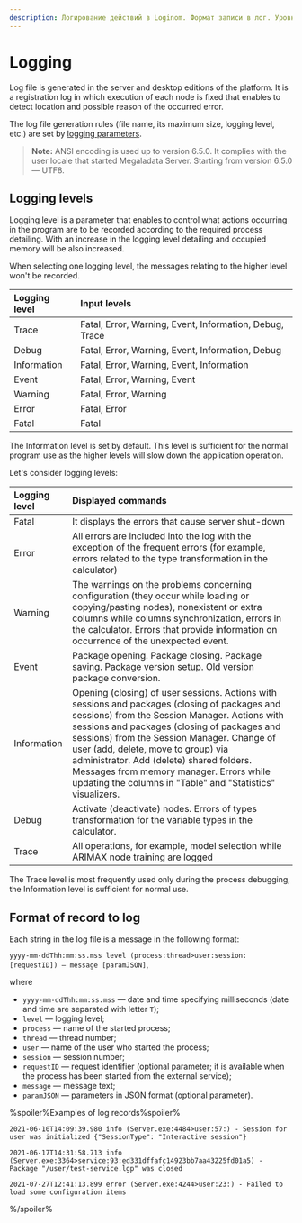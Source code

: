 ```yaml
---
description: Логирование действий в Loginom. Формат записи в лог. Уровни логирования. Работа с ошибками, поиск информации о проблемах, авариях и сбоях.
---
```

# Logging

Log file is generated in the server and desktop editions of the platform. It is a registration log in which execution of each node is fixed that enables to detect location and possible reason of the occurred error.

The log file generation rules (file name, its maximum size, logging level, etc.) are set by [logging parameters](./parameters.md).

> **Note:** ANSI encoding is used up to version 6.5.0. It complies with the user locale that started Megaladata Server. Starting from version 6.5.0 — UTF8.

## Logging levels

Logging level is a parameter that enables to control what actions occurring in the program are to be recorded according to the required process detailing. With an increase in the logging level detailing and occupied memory will be also increased.

When selecting one logging level, the messages relating to the higher level won't be recorded.

| Logging level | Input levels |
|:---------|:--------|
| Trace | Fatal, Error, Warning, Event, Information, Debug, Trace |
| Debug | Fatal, Error, Warning, Event, Information, Debug |
| Information | Fatal, Error, Warning, Event, Information |
| Event | Fatal, Error, Warning, Event |
| Warning | Fatal, Error, Warning |
| Error | Fatal, Error |
| Fatal | Fatal |

The Information level is set by default. This level is sufficient for the normal program use as the higher levels will slow down the application operation.

Let's consider logging levels:

| Logging level | Displayed commands |
|:---------|:--------|
| Fatal | It displays the errors that cause server shut-down |
| Error | All errors are included into the log with the exception of the frequent errors (for example, errors related to the type transformation in the calculator) |
| Warning | The warnings on the problems concerning configuration (they occur while loading or copying/pasting nodes), nonexistent or extra columns while columns synchronization, errors in the calculator. Errors that provide information on occurrence of the unexpected event. |
| Event | Package opening. Package closing. Package saving. Package version setup. Old version package conversion. |
| Information | Opening (closing) of user sessions. Actions with sessions and packages (closing of packages and sessions) from the Session Manager. Actions with sessions and packages (closing of packages and sessions) from the Session Manager. Change of user (add, delete, move to  group) via administrator. Add (delete) shared folders. Messages from memory manager. Errors while updating the columns in "Table" and "Statistics" visualizers. |
| Debug | Activate (deactivate) nodes. Errors of types transformation for the variable types in the calculator. |
| Trace | All operations, for example, model selection while ARIMAX node training are logged |

The Trace level is most frequently used only during the process debugging, the Information level is sufficient for normal use.

## Format of record to log

Each string in the log file is a message in the following format:

`yyyy-mm-ddThh:mm:ss.mss level (process:thread>user:session:[requestID]) — message [paramJSON]`,

where

* `yyyy-mm-ddThh:mm:ss.mss` — date and time specifying milliseconds (date and time are separated with letter `T`);
* `level` — logging level;
* `process` — name of the started process;
* `thread` — thread number;
* `user` — name of the user who started the process;
* `session` — session number;
* `requestID` — request identifier (optional parameter; it is available when the process has been started from the external service);
* `message` — message text;
* `paramJSON` — parameters in JSON format (optional parameter).

%spoiler%Examples of log records%spoiler%

`2021-06-10T14:09:39.980 info (Server.exe:4484>user:57:) - Session for user was initialized {"SessionType": "Interactive session"}`

`2021-06-17T14:31:58.713 info (Server.exe:3364>service:93:ed331dffafc14923bb7aa43225fd01a5) - Package "/user/test-service.lgp" was closed`

`2021-07-27T12:41:13.899 error (Server.exe:4244>user:23:) - Failed to load some configuration items`

%/spoiler%